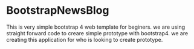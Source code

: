 # BootstrapNewsBlog
This is very simple bootstrap 4 web template for beginers. we are using straight forward code to creare simple prototype with bootstrap4.
we are creating this application for who is looking to create prototype.
